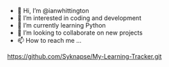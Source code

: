 - 👋 Hi, I’m @ianwhittington
- 👀 I’m interested in coding and development
- 🌱 I’m currently learning Python
- 💞️ I’m looking to collaborate on new projects
- 📫 How to reach me ...

<!---
ianwhittington/ianwhittington is a ✨ special ✨ repository because its `README.md` (this file) appears on your GitHub profile.
You can click the Preview link to take a look at your changes.
--->
https://github.com/Syknapse/My-Learning-Tracker.git
